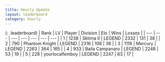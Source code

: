 ```yaml
---
title: Hourly Update
layout: leaderboard
category: hourly
---
```


{: .leaderboard}
| Rank | LV | Player | Division | Elo | Wins | Losses |
| --- | --- | --- | --- | --- | --- | --- |
| <span data-change="0">1</span> | 1238 | <span title="ID: 402846">Sktima II</span> | LEGEND | <span data-change="0">2332</span> | <span data-change="0">131</span> | <span data-change="0">38</span> |
| <span data-change="0">2</span> | 790 | <span title="ID: 742939">Phantom Knight</span> | LEGEND | <span data-change="0">2316</span> | <span data-change="0">108</span> | <span data-change="0">36</span> |
| <span data-change="0">3</span> | 1118 | <span title="ID: 692745">Mercury</span> | LEGEND | <span data-change="0">2263</span> | <span data-change="0">364</span> | <span data-change="0">165</span> |
| <span data-change="1">4</span> | 933 | <span title="ID: 66144">Baila Campanaro</span> | LEGEND | <span data-change="0">2248</span> | <span data-change="0">53</span> | <span data-change="0">19</span> |
| <span data-change="1">5</span> | 228 | <span title="ID: 719486">yourlocalfemboy</span> | LEGEND | <span data-change="0">2247</span> | <span data-change="0">63</span> | <span data-change="0">17</span> |